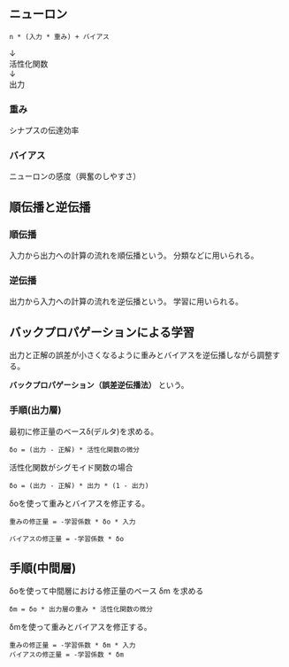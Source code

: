 ## ニューロン

```
n * (入力 * 重み) + バイアス
```

↓<br>
活性化関数<br>
↓<br>
出力

### 重み

シナプスの伝達効率

### バイアス

ニューロンの感度（興奮のしやすさ）

## 順伝播と逆伝播

### 順伝播

入力から出力への計算の流れを順伝播という。
分類などに用いられる。

### 逆伝播

出力から入力への計算の流れを逆伝播という。
学習に用いられる。

## バックプロパゲーションによる学習

出力と正解の誤差が小さくなるように重みとバイアスを逆伝播しながら調整する。

**バックプロパゲーション（誤差逆伝播法）** という。

### 手順(出力層)

最初に修正量のベースδ(デルタ)を求める。

```
δo = (出力 - 正解) * 活性化関数の微分
```

活性化関数がシグモイド関数の場合

``` 
δo = (出力 - 正解) * 出力 * (1 - 出力)
```

δoを使って重みとバイアスを修正する。

```
重みの修正量 = -学習係数 * δo * 入力

バイアスの修正量 = -学習係数 * δo
```

## 手順(中間層)

δoを使って中間層における修正量のベース δm を求める

``` 
δm = δo * 出力層の重み * 活性化関数の微分
```

δmを使って重みとバイアスを修正する。

```
重みの修正量 = -学習係数 * δm * 入力
バイアスの修正量 = -学習係数 * δm
```

